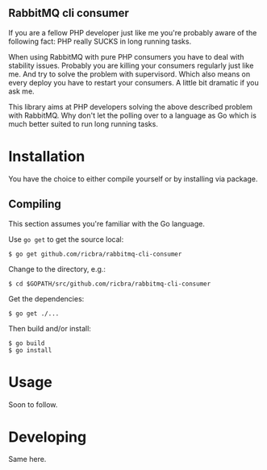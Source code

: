 RabbitMQ cli consumer
---------------------

If you are a fellow PHP developer just like me you're probably aware of the following fact:
PHP really SUCKS in long running tasks.

When using RabbitMQ with pure PHP consumers you have to deal with stability issues. Probably you are killing your
consumers regularly just like me. And try to solve the problem with supervisord. Which also means on every deploy you
have to restart your consumers. A little bit dramatic if you ask me.

This library aims at PHP developers solving the above described problem with RabbitMQ. Why don't let the polling over to
a language as Go which is much better suited to run long running tasks.

# Installation

You have the choice to either compile yourself or by installing via package.

## Compiling

This section assumes you're familiar with the Go language.

Use <code>go get</code> to get the source local:

    $ go get github.com/ricbra/rabbitmq-cli-consumer

Change to the directory, e.g.:

    $ cd $GOPATH/src/github.com/ricbra/rabbitmq-cli-consumer

Get the dependencies:

    $ go get ./...

Then build and/or install:

    $ go build
    $ go install

# Usage

Soon to follow.

# Developing

Same here.


